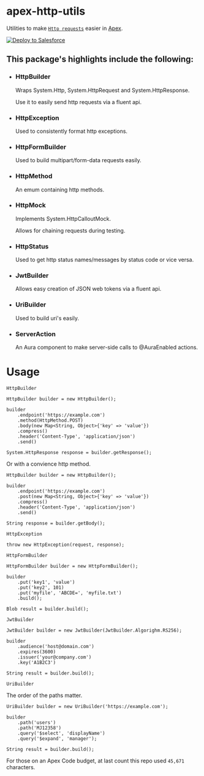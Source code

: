 # apex-http-utils
Utilities to make [`Http requests`](https://developer.salesforce.com/docs/atlas.en-us.apexref.meta/apexref/apex_classes_restful_http_httprequest.htm) easier in [Apex](https://developer.salesforce.com/docs/atlas.en-us.apexcode.meta/apexcode/apex_dev_guide.htm).

<a href="https://githubsfdeploy.herokuapp.com/app/githubdeploy/MJ12358/apex-http-utils?ref=main">
  <img alt="Deploy to Salesforce"
       src="https://raw.githubusercontent.com/afawcett/githubsfdeploy/master/deploy.png">
</a>

## This package's highlights include the following:

-	### HttpBuilder
	Wraps System.Http, System.HttpRequest and System.HttpResponse.

	Use it to easily send http requests via a fluent api.

-	### HttpException
	Used to consistently format http exceptions.

- ### HttpFormBuilder
	Used to build multipart/form-data requests easily.

-	###	HttpMethod
	An emum containing http methods.

-	###	HttpMock
	Implements System.HttpCalloutMock.

	Allows for chaining requests during testing.

-	### HttpStatus
	Used to get http status names/messages by status code or vice versa.

-	### JwtBuilder
	Allows easy creation of JSON web tokens via a fluent api.

-	###	UriBuilder
	Used to build uri's easily.

-	### ServerAction
	An Aura component to make server-side calls to @AuraEnabled actions.

# Usage

`HttpBuilder`


```apex
HttpBuilder builder = new HttpBuilder();

builder
	.endpoint('https://example.com')
	.method(HttpMethod.POST)
	.body(new Map<String, Object>{'key' => 'value'})
	.compress()
	.header('Content-Type', 'application/json')
	.send()

System.HttpResponse response = builder.getResponse();
```
Or with a convience http method.

```apex
HttpBuilder builder = new HttpBuilder();

builder
	.endpoint('https://example.com')
	.post(new Map<String, Object>{'key' => 'value'})
	.compress()
	.header('Content-Type', 'application/json')
	.send()

String response = builder.getBody();
```

`HttpException`

```apex
throw new HttpException(request, response);
```

`HttpFormBuilder`

```apex
HttpFormBuilder builder = new HttpFormBuilder();

builder
	.put('key1', 'value')
	.put('key2', 101)
	.put('myfile', 'ABCDE=', 'myfile.txt')
	.build();

Blob result = builder.build();
```

`JwtBuilder`

```apex
JwtBuilder builder = new JwtBuilder(JwtBuilder.Algorighm.RS256);

builder
	.audience('host@domain.com')
	.expires(3600)
	.issuer('your@company.com')
	.key('A1B2C3')

String result = builder.build();
```

`UriBuilder`

The order of the paths matter.
```apex
UriBuilder builder = new UriBuilder('https://example.com');

builder
	.path('users')
	.path('MJ12358')
	.query('$select', 'displayName')
	.query('$expand', 'manager');

String result = builder.build();
```

For those on an Apex Code budget, at last count this repo used `45,671` characters.